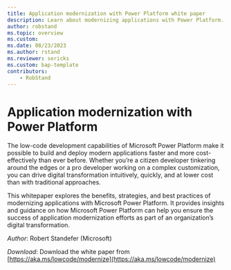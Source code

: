 ```yaml
---
title: Application modernization with Power Platform white paper
description: Learn about modernizing applications with Power Platform.
author: robstand
ms.topic: overview
ms.custom: 
ms.date: 08/23/2023
ms.author: rstand
ms.reviewer: sericks
ms.custom: bap-template
contributors:
    - RobStand
---
```


# Application modernization with Power Platform

The low-code development capabilities of Microsoft Power Platform make it possible to build and deploy modern applications faster and more cost-effectively than ever before. Whether you’re a citizen developer tinkering around the edges or a pro developer working on a complex customization, you can drive digital transformation intuitively, quickly, and at lower cost than with traditional approaches.

This whitepaper explores the benefits, strategies, and best practices of modernizing applications with Microsoft Power Platform. It provides insights and guidance on how  Microsoft Power Platform can help you ensure the success of application modernization efforts as part of an organization’s digital transformation.

*Author*: Robert Standefer (Microsoft)

*Download*: Download the white paper from [https://aka.ms/lowcode/modernize](https://aka.ms/lowcode/modernize)
